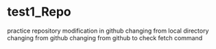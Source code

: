# test1_Repo
practice repository
modification in github
changing from local directory
changing from github
changing from github to check fetch command
